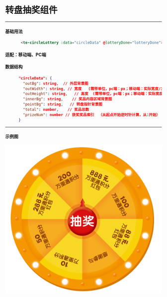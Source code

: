 # 转盘抽奖组件
----
#### 基础用法
``` html
       <te-circleLottery :data="circleData" @lotteryDone="lotteryDone"></te-circleLottery> // 事件会将抽奖结束的状态返回
```
#### 适配：移动端、PC端
#### 数据结构
``` json 
      "circleData": {
        "outBg": string,  // 外层背景图
        "outWidth": string, // 宽度   (需带单位，pc端：px；移动端：实际宽度/32rem)
        "outHeight": string,   // 高度  (需带单位，pc端：px；移动端：实际宽度/32rem)
        "innerBg": string,    // 奖品内容区域背景图
        "pointBg": string,   // 转盘指针背景图
        "total": number,    // 奖品总数
        "prizeNum": number // 获奖奖品索引  （从起点开始逆时针计算，从1开始）
      }
```
----
#### 示例图
![示例图](images/circleLottery.png)